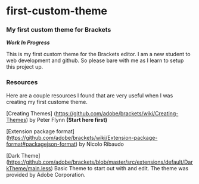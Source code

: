 # first-custom-theme

<h3>My first custom theme for Brackets</h3>

***Work In Progress***

<p>This is my first custom theme for the Brackets editor. I am a new student to web development and github. So please bare with me as I learn to setup this project up.</p>

<h3>Resources</h3>
Here are a couple resources I found that are very useful when I was creating my first custome theme.

[Creating Themes] (https://github.com/adobe/brackets/wiki/Creating-Themes) by Peter Flynn **(Start here first)**
 
[Extension package format] (https://github.com/adobe/brackets/wiki/Extension-package-format#packagejson-format) by Nicolo Ribaudo

[Dark Theme] (https://github.com/adobe/brackets/blob/master/src/extensions/default/DarkTheme/main.less) Basic Theme to start out with and edit. The theme was provided by Adobe Corporation.
